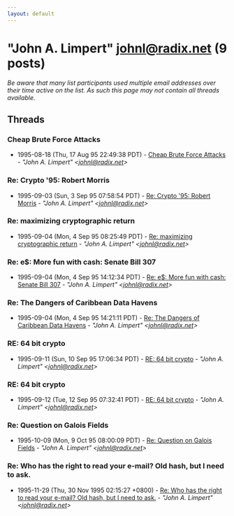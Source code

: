 ```yaml
---
layout: default
---
```


# "John A. Limpert" <johnl@radix.net> (9 posts)

_Be aware that many list participants used multiple email addresses over their time active on the list. As such this page may not contain all threads available._

## Threads

### Cheap Brute Force Attacks
+ 1995-08-18 (Thu, 17 Aug 95 22:49:38 PDT) - [Cheap Brute Force Attacks](/archive/1995/08/8191ee846d81b6757b1bc5b75b42acd96e9850588a678f9ba2bcf51e660c205b) - _"John A. Limpert" \<johnl@radix.net\>_

### Re: Crypto '95: Robert Morris
+ 1995-09-03 (Sun, 3 Sep 95 07:58:54 PDT) - [Re: Crypto '95: Robert Morris](/archive/1995/09/adbc88853e362440496139910befca6ae618ef94572f138b25063e3cedd23f8a) - _"John A. Limpert" \<johnl@radix.net\>_

### Re: maximizing cryptographic return
+ 1995-09-04 (Mon, 4 Sep 95 08:25:49 PDT) - [Re: maximizing cryptographic return](/archive/1995/09/2f9eee7465e3ba271b557f0ded552ab555fb3e43faed92f35ae513a0ec44836c) - _"John A. Limpert" \<johnl@radix.net\>_

### Re: e$: More fun with cash: Senate Bill 307
+ 1995-09-04 (Mon, 4 Sep 95 14:12:34 PDT) - [Re: e$: More fun with cash: Senate Bill 307](/archive/1995/09/669ec729be88a48fd63af57f4ee0c23744f317b2238bb90a4b8c86490fa4cfe0) - _"John A. Limpert" \<johnl@radix.net\>_

### Re: The Dangers of Caribbean Data Havens
+ 1995-09-04 (Mon, 4 Sep 95 14:21:11 PDT) - [Re: The Dangers of Caribbean Data Havens](/archive/1995/09/938b590c01533ad47f18569b802c7a90a5dfbc38226216833e5692701b6a9ec6) - _"John A. Limpert" \<johnl@radix.net\>_

### RE: 64 bit crypto
+ 1995-09-11 (Sun, 10 Sep 95 17:06:34 PDT) - [RE: 64 bit crypto](/archive/1995/09/e9630bac1946075a9dad8bc94147d55df565b9d3a66e7d3b70a30809ed28e68b) - _"John A. Limpert" \<johnl@radix.net\>_

### RE: 64 bit crypto
+ 1995-09-12 (Tue, 12 Sep 95 07:32:41 PDT) - [RE: 64 bit crypto](/archive/1995/09/79a6bb763448bf72cdb4fa0e3e8cc44568c95ba190f211ef327d38418c4aacf8) - _"John A. Limpert" \<johnl@radix.net\>_

### Re: Question on Galois Fields
+ 1995-10-09 (Mon, 9 Oct 95 08:00:09 PDT) - [Re: Question on Galois Fields](/archive/1995/10/df94cb26733e8ee405191f35a7c351d978f8b8997177c93f620f8d5577eb1a24) - _"John A. Limpert" \<johnl@radix.net\>_

### Re: Who has the right to read your e-mail? Old hash, but I need to  ask.
+ 1995-11-29 (Thu, 30 Nov 1995 02:15:27 +0800) - [Re: Who has the right to read your e-mail? Old hash, but I need to  ask.](/archive/1995/11/b5b5649b89ce25311c6f05e89c3fba644e8984a7f2de379e6b528f379840bfdb) - _"John A. Limpert" \<johnl@radix.net\>_

